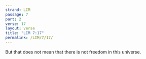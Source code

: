 ```yaml
---
strand: LIM
passage: 7
part: 2
verse: 17
layout: verse
title: "LIM 7:17"
permalink: /LIM/7/17/
---
```

But that does not mean that there is not freedom in this universe.
